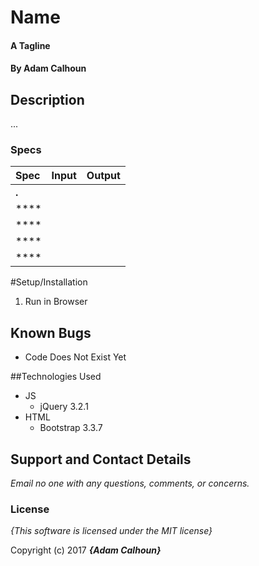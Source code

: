 # Name

#### A Tagline

#### By Adam Calhoun

## Description

...

### Specs
| Spec | Input | Output |
| :-------------     | :------------- | :------------- |
|**.**|  |  |
|****|  |  |
|****|  |  |
|****|  |  |
|****|  |  |

#Setup/Installation

1. Run in Browser

## Known Bugs
* Code Does Not Exist Yet

##Technologies Used
* JS
  * jQuery 3.2.1
* HTML
  * Bootstrap 3.3.7

## Support and Contact Details
_Email no one with any questions, comments, or concerns._

### License

*{This software is licensed under the MIT license}*

Copyright (c) 2017 **_{Adam Calhoun}_**

